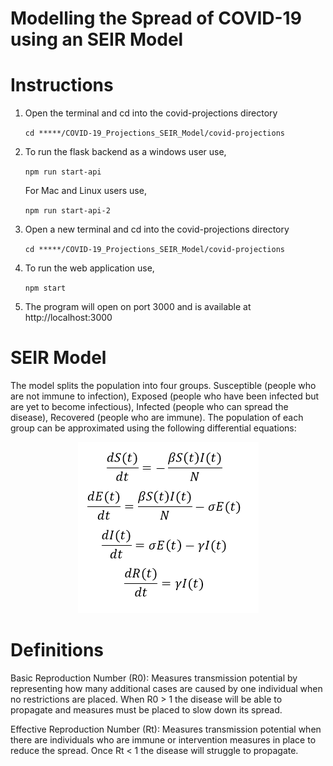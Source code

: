 # Modelling the Spread of COVID-19 using an SEIR Model

# Instructions

1. Open the terminal and cd into the covid-projections directory

   `cd *****/COVID-19_Projections_SEIR_Model/covid-projections`

2. To run the flask backend as a windows user use,

   `npm run start-api`

   For Mac and Linux users use,

   `npm run start-api-2`

3. Open a new terminal and cd into the covid-projections directory

   `cd *****/COVID-19_Projections_SEIR_Model/covid-projections`

4. To run the web application use,

   `npm start`

5. The program will open on port 3000 and is available at http://localhost:3000

# SEIR Model

The model splits the population into four groups. Susceptible (people who are not immune
to infection), Exposed (people who have been infected but are yet to become infectious),
Infected (people who can spread the disease), Recovered (people who are immune).
The population of each group can be approximated using the following differential
equations:

<p align="center">
  <img src="images/SEIR_differential_equations.png">
</p>

# Definitions

Basic Reproduction Number (R0): Measures transmission potential by representing how many
additional cases are caused by one individual when no restrictions are placed. When R0 >
1 the disease will be able to propagate and measures must be placed to slow down its
spread.

Effective Reproduction Number (Rt): Measures transmission potential when there are
individuals who are immune or intervention measures in place to reduce the spread. Once
Rt < 1 the disease will struggle to propagate.

